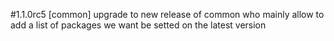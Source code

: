 #1.1.0rc5
    [common] upgrade to new release of common who mainly allow to add a list of packages we want be setted on the latest version
